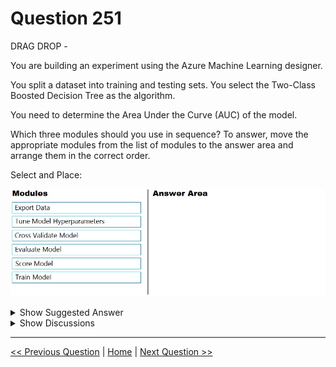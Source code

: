 # Question 251

DRAG DROP -

You are building an experiment using the Azure Machine Learning designer.

You split a dataset into training and testing sets. You select the Two-Class Boosted Decision Tree as the algorithm.

You need to determine the Area Under the Curve (AUC) of the model.

Which three modules should you use in sequence? To answer, move the appropriate modules from the list of modules to the answer area and arrange them in the correct order.

Select and Place:

![Question Image](../images/q251_q_0026200001.png)

<details>
  <summary>Show Suggested Answer</summary>

<img src="../images/q251_ans_0_0026300001.png" alt="Answer Image"><br>

<p>Step 1: Train Model -</p>
<p>Two-Class Boosted Decision Tree -</p>
<p>First, set up the boosted decision tree model.</p>
<p>1. Find the Two-Class Boosted Decision Tree module in the module palette and drag it onto the canvas.</p>
<p>2. Find the Train Model module, drag it onto the canvas, and then connect the output of the Two-Class Boosted Decision Tree module to the left input port of the</p>
<p>Train Model module.</p>
<p>The Two-Class Boosted Decision Tree module initializes the generic model, and Train Model uses training data to train the model.</p>
<p>3. Connect the left output of the left Execute R Script module to the right input port of the Train Model module (in this tutorial you used the data coming from the left side of the Split Data module for training).</p>
<p>This portion of the experiment now looks something like this:</p>
<img src="../images/q251_ref_19_0026400001.png" alt="Reference Image"><br>
<p>Step 2: Score Model -</p>
<p>Score and evaluate the models -</p>
<p>You use the testing data that was separated out by the Split Data module to score our trained models. You can then compare the results of the two models to see which generated better results.</p>
<p>Add the Score Model modules -</p>
<p>1. Find the Score Model module and drag it onto the canvas.</p>
<p>2. Connect the Train Model module that&#x27;s connected to the Two-Class Boosted Decision Tree module to the left input port of the Score Model module.</p>
<p>3. Connect the right Execute R Script module (our testing data) to the right input port of the Score Model module.</p>
<img src="../images/q251_ref_38_0026500001.png" alt="Reference Image"><br>
<p>Step 3: Evaluate Model -</p>
<p>To evaluate the two scoring results and compare them, you use an Evaluate Model module.</p>
<p>1. Find the Evaluate Model module and drag it onto the canvas.</p>
<p>2. Connect the output port of the Score Model module associated with the boosted decision tree model to the left input port of the Evaluate Model module.</p>
<p>3. Connect the other Score Model module to the right input port.</p>
<img src="../images/q251_ref_51_0026500002.png" alt="Reference Image"><br>

</details>

<details>
  <summary>Show Discussions</summary>

<blockquote><p><strong>ac45863</strong> <code>(Thu 07 Oct 2021 23:07)</code> - <em>Upvotes: 15</em></p><p>It&#x27;s correct</p></blockquote>
<blockquote><p><strong>Matt2000</strong> <code>(Thu 15 Aug 2024 07:43)</code> - <em>Upvotes: 1</em></p><p>You can identify what should work by looking at the inputs and outputs of the models in designer.

&quot;Train, Score, Evaluate&quot; should work but also &quot;Tune Model Hyperparameter, Score, Evaluate&quot;. The latter should give yield an improved model compared to the former.</p></blockquote>

<blockquote><p><strong>deyoz</strong> <code>(Fri 02 Aug 2024 23:29)</code> - <em>Upvotes: 1</em></p><p>correct.</p></blockquote>
<blockquote><p><strong>james2033</strong> <code>(Fri 19 Apr 2024 04:08)</code> - <em>Upvotes: 1</em></p><p>In sequence

1. Train
2. Score model
3. Evaluate</p></blockquote>
<blockquote><p><strong>MattAnya</strong> <code>(Tue 04 Jul 2023 05:49)</code> - <em>Upvotes: 3</em></p><p>on 03 Jan 2023</p></blockquote>
<blockquote><p><strong>ning</strong> <code>(Fri 02 Dec 2022 15:12)</code> - <em>Upvotes: 3</em></p><p>not sure about the evaluate step ...
for this step you will need two scored test sets ...
one is from two class boosted decision tree ...
where is the other one from ...</p></blockquote>
<blockquote><p><strong>Matt2000</strong> <code>(Thu 15 Aug 2024 07:37)</code> - <em>Upvotes: 1</em></p><p>you need only one, the second one is optional</p></blockquote>
<blockquote><p><strong>racnaoamo</strong> <code>(Sat 19 Nov 2022 08:58)</code> - <em>Upvotes: 1</em></p><p>on exam 18-5-22</p></blockquote>
<blockquote><p><strong>hargur</strong> <code>(Wed 20 Apr 2022 09:50)</code> - <em>Upvotes: 2</em></p><p>on 19Oct2021</p></blockquote>
<blockquote><p><strong>kisskeo</strong> <code>(Sat 02 Apr 2022 21:16)</code> - <em>Upvotes: 1</em></p><p>Exam 01 Oct 2021</p></blockquote>
<blockquote><p><strong>erp31</strong> <code>(Mon 31 Jan 2022 04:03)</code> - <em>Upvotes: 4</em></p><p>on exam 30/07/2021</p></blockquote>

</details>

---

[<< Previous Question](question_250.md) | [Home](../index.md) | [Next Question >>](question_252.md)

